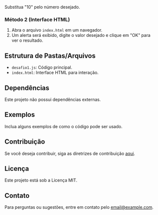 Substitua "10" pelo número desejado.

### Método 2 (Interface HTML)
1. Abra o arquivo `index.html` em um navegador.
2. Um alerta será exibido, digite o valor desejado e clique em "OK" para ver o resultado.

## Estrutura de Pastas/Arquivos
- `desafio1.js`: Código principal.
- `index.html`: Interface HTML para interação.

## Dependências
Este projeto não possui dependências externas.

## Exemplos
Inclua alguns exemplos de como o código pode ser usado.

## Contribuição
Se você deseja contribuir, siga as diretrizes de contribuição [aqui](link-para-contribuicao).

## Licença
Este projeto está sob a Licença MIT.

## Contato
Para perguntas ou sugestões, entre em contato pelo email@example.com.
